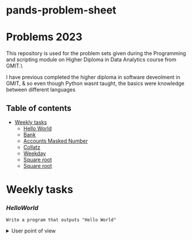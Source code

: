 # pands-problem-sheet

# Problems 2023


This repository is used for the problem sets given during the Programming and scripting module on Higher Diploma in Data Analytics course from GMIT.\

I have previous completed the higher diploma in software deveolment in GMIT, & so even though Python wasnt taught, the basics were knowledge between different languages


## Table of contents
* [Weekly tasks](#weekly-tasks)
    * [Hello World](#HelloWorld)
    * [Bank](#Bank)
    * [Accounts Masked Number](#AccountsMaskedNumber)
    * [Collatz](#collatz)
    * [Weekday](#Weekday)
    * [Square root](#square-root)
    * [Square root](#es)



Weekly tasks
======
### ***HelloWorld***

    Write a program that outputs "Hello World"
    

<details>
           <summary>User point of view</summary>
           <p>

This file should contain a python program that displays Hello World! when it is run.


  ### ***Bank***


Write a program called bank.py 

The program should:

Prompt the user and read in two money amounts (in cent)
Add the two amounts
Print out the answer in a human readable format with a euro sign and decimal point between the euro and cent of the amount 



<details>
           <summary>User point of view</summary>
           <p>

Enter amount1(in cent): 65
Enter amount2(in cent): 180
The sum of these is €2.45


### ***Accounts Masked Num***

Write a python program called accounts.py that reads in a 10 character account number and outputs the account number with only the last 4 digits showing (and the first 6 digits replaced with Xs).

<details>
           <summary>User point of view</summary>
           <p>

Please enter an 10 digit account number: 1234567890
XXXXXX7890


  ### ***Collatz***
    
Write a program, called collatz.py, that asks the user to input any positive integer and outputs the successive values of the following calculation.

At each step calculate the next value by taking the current value and, if it is even, divide it by two, but if it is odd, multiply it by three and add one.

Have the program end if the current value is one.

<details>
           <summary>User point of view</summary>
           <p>




Have the program end if the current value is one.
</p>
</details>

  ### ***Weekday***

Write a program that outputs whether or not today is a weekday.


<details>
           <summary>User point of view</summary>
           <p>
An example of running it on a Saturday is as follows:

It is the weekend, yay!

</p>
</details>



  ### ***Square root***

    Write a program that takes a positive floating-point number as input and outputs an approximation of its square root.

You should create a function called <tt>sqrt</tt> that does this.

I am asking you to create your own sqrt function and not to use the built in functions x ** .5 or math.sqrt(x).


<details>
           <summary>User point of view</summary>
           <p>


</p>
</details>

Please enter a positive number: 14.5
The square root of 14.5 is approx. 3.8.

  
   ### ***es***

    Write a program that reads in a text file and outputs the number of e's it contains. 






<details>
           <summary>User point of view</summary>
           <p>


</p>
</details>

The program should take the filename from an argument on the command line.

  
  ### ***plottask***

    Write a program called plottask.py that displays:

a histogram of a normal distribution of a 1000 values with a mean of 5 and standard deviation of 2, 
and a plot of the function  h(x)=x3 in the range [0, 10], Write a program that reads in a text file and outputs the number of e's it contains. 






<details>
           <summary>User point of view</summary>
           <p>


</p>
</details>



  